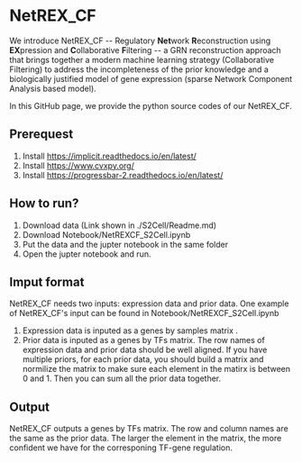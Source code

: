# NetREX_CF

We introduce  NetREX_CF -- Regulatory **Net**work **R**econstruction using **EX**pression and **C**ollaborative **F**iltering -- a GRN reconstruction approach that brings together a modern machine learning strategy (Collaborative Filtering) to address the incompleteness of the prior knowledge 
and a biologically justified model of gene expression (sparse Network Component Analysis based model).

In this GitHub page, we provide the python source codes of our NetREX_CF.

## Prerequest
1. Install https://implicit.readthedocs.io/en/latest/
2. Install https://www.cvxpy.org/ 
3. Install https://progressbar-2.readthedocs.io/en/latest/

## How to run?
1. Download data (Link shown in ./S2Cell/Readme.md)
2. Download Notebook/NetREXCF_S2Cell.ipynb
3. Put the data and the jupter notebook in the same folder
4. Open the jupter notebook and run.

## Imput format
NetREX_CF needs two inputs: expression data and prior data. One example of NetREX_CF's input can be found in Notebook/NetREXCF_S2Cell.ipynb
1. Expression data is inputed as a genes by samples matrix . 
2. Prior data is inputed as a genes by TFs matrix. The row names of expression data and prior data should be well aligned. If you have multiple priors, for each prior data, you should build a matrix and normilize the matrix to make sure each element in the matirx is between 0 and 1. Then you can sum all the prior data together. 

## Output
NetREX_CF outputs a genes by TFs matrix. The row and column names are the same as the prior data. The larger the element in the matrix, the more confident we have for the corresponing TF-gene regulation. 
